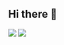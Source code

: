 ## Hi there 👋
<img src="https://capsule-render.vercel.app/api?type=Rounded&color=000080&height=150&section=header" />
<img src="https://capsule-render.vercel.app/api?type=Rounded&color=000080&height=150&section=footer" />


